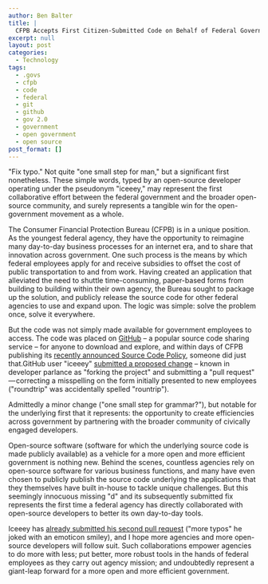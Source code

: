 ```yaml
---
author: Ben Balter
title: |
  CFPB Accepts First Citizen-Submitted Code on Behalf of Federal Government
excerpt: null
layout: post
categories:
  - Technology
tags:
  - .govs
  - cfpb
  - code
  - federal
  - git
  - github
  - gov 2.0
  - government
  - open government
  - open source
post_format: []
---
```


"Fix typo." Not quite "one small step for man," but a significant first nonetheless. These simple words, typed by an open-source developer operating under the pseudonym "iceeey," may represent the first collaborative effort between the federal government and the broader open-source community, and surely represents a tangible win for the open-government movement as a whole.

The Consumer Financial Protection Bureau (CFPB) is in a unique position. As the youngest federal agency, they have the opportunity to reimagine many day-to-day business processes for an internet era, and to share that innovation across government. One such process is the means by which federal employees apply for and receive subsidies to offset the cost of public transportation to and from work. Having created an application that alleviated the need to shuttle time-consuming, paper-based forms from building to building within their own agency, the Bureau sought to package up the solution, and publicly release the source code for other federal agencies to use and expand upon. The logic was simple: solve the problem once, solve it everywhere.

But the code was not simply made available for government employees to access. The code was placed on [GitHub](http://github.com/) – a popular source code sharing service – for anyone to download and explore, and within days of CFPB publishing its [recently announced Source Code Policy](http://www.consumerfinance.gov/blog/the-cfpbs-source-code-policy-open-and-shared/), someone did just that.GitHub user "iceeey" [submitted a proposed change](https://github.com/cfpb/transit_subsidy/pull/1) – known in developer parlance as "forking the project" and submitting a "pull request" — correcting a misspelling on the form initially presented to new employees ("roundtrip" was accidentally spelled "rountrip").

Admittedly a minor change ("one small step for grammar?"), but notable for the underlying first that it represents: the opportunity to create efficiencies across government by partnering with the broader community of civically engaged developers.

Open-source software (software for which the underlying source code is made publicly available) as a vehicle for a more open and more efficient government is nothing new. Behind the scenes, countless agencies rely on open-source software for various business functions, and many have even chosen to publicly publish the source code underlying the applications that they themselves have built in-house to tackle unique challenges. But this seemingly innocuous missing "d" and its subsequently submitted fix represents the first time a federal agency has directly collaborated with open-source developers to better its own day-to-day tools.

Iceeey has [already submitted his second pull request](https://github.com/cfpb/transit_subsidy/pull/2) ("more typos" he joked with an emoticon smiley), and I hope more agencies and more open-source developers will follow suit. Such collaborations empower agencies to do more with less; put better, more robust tools in the hands of federal employees as they carry out agency mission; and undoubtedly represent a giant-leap forward for a more open and more efficient government.
